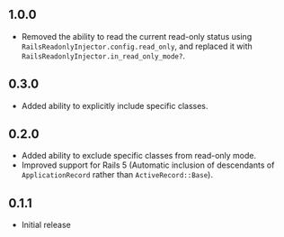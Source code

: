 ## 1.0.0
 - Removed the ability to read the current read-only status using `RailsReadonlyInjector.config.read_only`, and replaced it with `RailsReadonlyInjector.in_read_only_mode?`.
## 0.3.0
 - Added ability to explicitly include specific classes.
## 0.2.0
 - Added ability to exclude specific classes from read-only mode.
 - Improved support for Rails 5 (Automatic inclusion of descendants of `ApplicationRecord` rather than `ActiveRecord::Base`).
## 0.1.1
 - Initial release